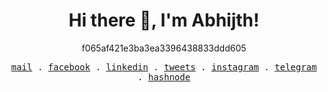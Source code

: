 <div align="center">

# Hi there :wave:, I'm Abhijth!

<p>
f065af421e3ba3ea3396438833ddd605
</p>
</div>

<p align="center">
  <samp>
    <a href="mailto:notifyabhijith@gmail.com">mail</a> .
    <a href="https://www.facebook.com/abhint6">facebook</a> .
    <a href="https://www.linkedin.com/in/abhijithnt">linkedin</a> .
    <a href="https://twitter.com/abhint6">tweets</a> .
    <a href="https://instagram.com/abhint6">instagram</a> .
    <a href="https://telegram.me/abhint">telegram</a> .
    <a href="https://hashnode.com/@abhint">hashnode</a> 
  </samp>
</p>

<!-- ```py
def aboutME(bio=""):
    if bio:
        print(bio)
    else:
        print("Bio not available")

aboutME()
 ``` -->
 


<!-- <p align="center">
 <img width="50%" src="https://github-readme-stats.vercel.app/api?username=abhint&show_icons=true&theme=tokyonight&include_all_commits=true" />
 <img width=41.6%"  src="https://github-readme-stats.vercel.app/api/top-langs/?username=abhint&layout=compact&theme=tokyonight" />
                                                                                                                               </p> -->
